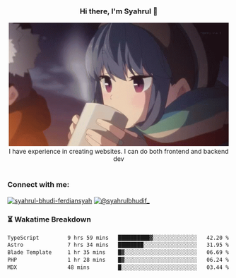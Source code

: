### <div align="center">Hi there, I'm Syahrul 🚀</div>

<div align="center">
  <img src="./img/rin.gif" alt="Rin GIF">
</div>



<div align="center">I have experience in creating websites. I can do both frontend and backend dev</div>


<br/>


<h3 align="left">Connect with me:</h3>
<p align="left">
<a href="https://www.linkedin.com/in/syahrul-bhudi-ferdiansyah-792024251/" target="blank"><img align="center" src="https://raw.githubusercontent.com/rahuldkjain/github-profile-readme-generator/master/src/images/icons/Social/linked-in-alt.svg" alt="syahrul-bhudi-ferdiansyah" height="30" width="40" /></a>
<a href="https://www.instagram.com/syahrulbhudif_/" target="blank"><img align="center" src="https://raw.githubusercontent.com/rahuldkjain/github-profile-readme-generator/master/src/images/icons/Social/instagram.svg" alt="@syahrulbhudif_" height="30" width="40" /></a>
</p>


### ⏳ Wakatime Breakdown

<!--START_SECTION:waka-->

```txt
TypeScript         9 hrs 59 mins   ██████████▓░░░░░░░░░░░░░░   42.20 %
Astro              7 hrs 34 mins   ████████░░░░░░░░░░░░░░░░░   31.95 %
Blade Template     1 hr 35 mins    █▓░░░░░░░░░░░░░░░░░░░░░░░   06.69 %
PHP                1 hr 28 mins    █▓░░░░░░░░░░░░░░░░░░░░░░░   06.24 %
MDX                48 mins         █░░░░░░░░░░░░░░░░░░░░░░░░   03.44 %
```

<!--END_SECTION:waka-->
